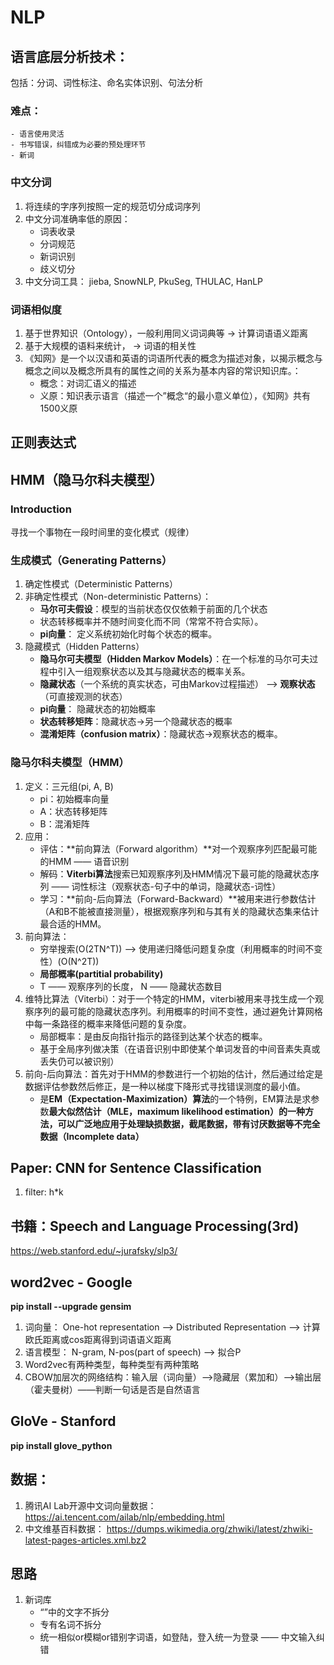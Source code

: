 # NLP 
## 语言底层分析技术：
包括：分词、词性标注、命名实体识别、句法分析
### 难点： 
    - 语言使用灵活
    - 书写错误，纠错成为必要的预处理环节
    - 新词
### 中文分词
1. 将连续的字序列按照一定的规范切分成词序列
2. 中文分词准确率低的原因：
    - 词表收录
    - 分词规范
    - 新词识别
    - 歧义切分
3. 中文分词工具： jieba, SnowNLP, PkuSeg, THULAC, HanLP
### 词语相似度
1. 基于世界知识（Ontology），一般利用同义词词典等 -> 计算词语语义距离
2. 基于大规模的语料来统计， -> 词语的相关性
3. 《知网》是一个以汉语和英语的词语所代表的概念为描述对象，以揭示概念与概念之间以及概念所具有的属性之间的关系为基本内容的常识知识库。：
    - 概念：对词汇语义的描述
    - 义原：知识表示语言（描述一个”概念“的最小意义单位），《知网》共有1500义原

## 正则表达式

## HMM（隐马尔科夫模型）
### Introduction
寻找一个事物在一段时间里的变化模式（规律）
### 生成模式（Generating Patterns）
1. 确定性模式（Deterministic Patterns）
2. 非确定性模式（Non-deterministic Patterns）：
    - **马尔可夫假设**：模型的当前状态仅仅依赖于前面的几个状态
    - 状态转移概率并不随时间变化而不同（常常不符合实际）。
    - **pi向量**： 定义系统初始化时每个状态的概率。
3. 隐藏模式（Hidden Patterns）
    - **隐马尔可夫模型（Hidden Markov Models）**：在一个标准的马尔可夫过程中引入一组观察状态以及其与隐藏状态的概率关系。
    - **隐藏状态**（一个系统的真实状态，可由Markov过程描述） --> **观察状态**（可直接观测的状态）
    - **pi向量**： 隐藏状态的初始概率
    - **状态转移矩阵**：隐藏状态->另一个隐藏状态的概率
    - **混淆矩阵（confusion matrix）**：隐藏状态->观察状态的概率。
### 隐马尔科夫模型（HMM）
1. 定义：三元组(pi, A, B)
    - pi：初始概率向量
    - A：状态转移矩阵
    - B：混淆矩阵
2. 应用：
    - 评估：**前向算法（Forward algorithm）**对一个观察序列匹配最可能的HMM —— 语音识别
    - 解码：**Viterbi算法**搜索已知观察序列及HMM情况下最可能的隐藏状态序列 —— 词性标注（观察状态-句子中的单词，隐藏状态-词性）
    - 学习：**前向-后向算法（Forward-Backward）**被用来进行参数估计（A和B不能被直接测量），根据观察序列和与其有关的隐藏状态集来估计最合适的HMM。
3. 前向算法：
    - 穷举搜索(O(2TN^T)) --> 使用递归降低问题复杂度（利用概率的时间不变性）(O(N^2T))
    - **局部概率(partitial probability)**
    - T —— 观察序列的长度， N —— 隐藏状态数目
4. 维特比算法（Viterbi）：对于一个特定的HMM，viterbi被用来寻找生成一个观察序列的最可能的隐藏状态序列。利用概率的时间不变性，通过避免计算网格中每一条路径的概率来降低问题的复杂度。
    - 局部概率：是由反向指针指示的路径到达某个状态的概率。
    - 基于全局序列做决策（在语音识别中即使某个单词发音的中间音素失真或丢失仍可以被识别）
5. 前向-后向算法：首先对于HMM的参数进行一个初始的估计，然后通过给定是数据评估参数然后修正，是一种以梯度下降形式寻找错误测度的最小值。
    - 是**EM（Expectation-Maximization）算法**的一个特例，EM算法是求参数**最大似然估计（MLE，maximum likelihood estimation）**的一种方法，可以广泛地应用于处理缺损数据，截尾数据，带有讨厌数据等**不完全数据（Incomplete data）**

## Paper: CNN for Sentence Classification
1. filter: h*k

## 书籍：Speech and Language Processing(3rd)
https://web.stanford.edu/~jurafsky/slp3/

## word2vec - Google
**pip install --upgrade gensim**
1. 词向量： One-hot representation --> Distributed Representation --> 计算欧氏距离或cos距离得到词语语义距离
2. 语言模型： N-gram, N-pos(part of speech) --> 拟合P
3. Word2vec有两种类型，每种类型有两种策略
4. CBOW加层次的网络结构：输入层（词向量）-->隐藏层（累加和）-->输出层（霍夫曼树）——判断一句话是否是自然语言

## GloVe - Stanford
**pip install glove_python**

## 数据：
1. 腾讯AI Lab开源中文词向量数据：https://ai.tencent.com/ailab/nlp/embedding.html
2. 中文维基百科数据： https://dumps.wikimedia.org/zhwiki/latest/zhwiki-latest-pages-articles.xml.bz2

## 思路
1. 新词库
    - “”中的文字不拆分
    - 专有名词不拆分
    - 统一相似or模糊or错别字词语，如登陆，登入统一为登录 —— 中文输入纠错
